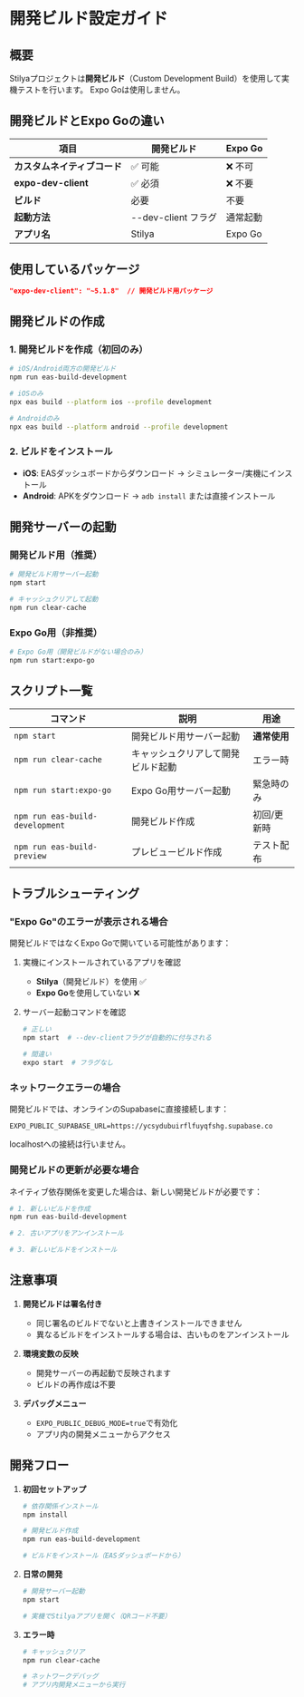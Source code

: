 # 開発ビルド設定ガイド

## 概要

Stilyaプロジェクトは**開発ビルド**（Custom Development Build）を使用して実機テストを行います。
Expo Goは使用しません。

## 開発ビルドとExpo Goの違い

| 項目 | 開発ビルド | Expo Go |
|------|-----------|----------|
| **カスタムネイティブコード** | ✅ 可能 | ❌ 不可 |
| **expo-dev-client** | ✅ 必須 | ❌ 不要 |
| **ビルド** | 必要 | 不要 |
| **起動方法** | --dev-client フラグ | 通常起動 |
| **アプリ名** | Stilya | Expo Go |

## 使用しているパッケージ

```json
"expo-dev-client": "~5.1.8"  // 開発ビルド用パッケージ
```

## 開発ビルドの作成

### 1. 開発ビルドを作成（初回のみ）

```bash
# iOS/Android両方の開発ビルド
npm run eas-build-development

# iOSのみ
npx eas build --platform ios --profile development

# Androidのみ
npx eas build --platform android --profile development
```

### 2. ビルドをインストール

- **iOS**: EASダッシュボードからダウンロード → シミュレーター/実機にインストール
- **Android**: APKをダウンロード → `adb install` または直接インストール

## 開発サーバーの起動

### 開発ビルド用（推奨）

```bash
# 開発ビルド用サーバー起動
npm start

# キャッシュクリアして起動
npm run clear-cache
```

### Expo Go用（非推奨）

```bash
# Expo Go用（開発ビルドがない場合のみ）
npm run start:expo-go
```

## スクリプト一覧

| コマンド | 説明 | 用途 |
|---------|------|------|
| `npm start` | 開発ビルド用サーバー起動 | **通常使用** |
| `npm run clear-cache` | キャッシュクリアして開発ビルド起動 | エラー時 |
| `npm run start:expo-go` | Expo Go用サーバー起動 | 緊急時のみ |
| `npm run eas-build-development` | 開発ビルド作成 | 初回/更新時 |
| `npm run eas-build-preview` | プレビュービルド作成 | テスト配布 |

## トラブルシューティング

### "Expo Go"のエラーが表示される場合

開発ビルドではなくExpo Goで開いている可能性があります：

1. 実機にインストールされているアプリを確認
   - **Stilya**（開発ビルド）を使用 ✅
   - **Expo Go**を使用していない ❌

2. サーバー起動コマンドを確認
   ```bash
   # 正しい
   npm start  # --dev-clientフラグが自動的に付与される
   
   # 間違い
   expo start  # フラグなし
   ```

### ネットワークエラーの場合

開発ビルドでは、オンラインのSupabaseに直接接続します：

```env
EXPO_PUBLIC_SUPABASE_URL=https://ycsydubuirflfuyqfshg.supabase.co
```

localhostへの接続は行いません。

### 開発ビルドの更新が必要な場合

ネイティブ依存関係を変更した場合は、新しい開発ビルドが必要です：

```bash
# 1. 新しいビルドを作成
npm run eas-build-development

# 2. 古いアプリをアンインストール

# 3. 新しいビルドをインストール
```

## 注意事項

1. **開発ビルドは署名付き**
   - 同じ署名のビルドでないと上書きインストールできません
   - 異なるビルドをインストールする場合は、古いものをアンインストール

2. **環境変数の反映**
   - 開発サーバーの再起動で反映されます
   - ビルドの再作成は不要

3. **デバッグメニュー**
   - `EXPO_PUBLIC_DEBUG_MODE=true`で有効化
   - アプリ内の開発メニューからアクセス

## 開発フロー

1. **初回セットアップ**
   ```bash
   # 依存関係インストール
   npm install
   
   # 開発ビルド作成
   npm run eas-build-development
   
   # ビルドをインストール（EASダッシュボードから）
   ```

2. **日常の開発**
   ```bash
   # 開発サーバー起動
   npm start
   
   # 実機でStilyaアプリを開く（QRコード不要）
   ```

3. **エラー時**
   ```bash
   # キャッシュクリア
   npm run clear-cache
   
   # ネットワークデバッグ
   # アプリ内開発メニューから実行
   ```
